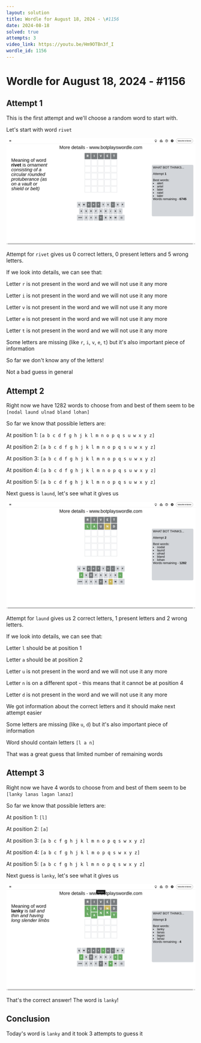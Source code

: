 ```yaml
---
layout: solution
title: Wordle for August 18, 2024 - \#1156
date: 2024-08-18
solved: true
attempts: 3
video_link: https://youtu.be/Hm9OTBn3f_I
wordle_id: 1156
---
```


# Wordle for August 18, 2024 - \#1156

## Attempt 1

This is the first attempt and we'll choose a random word to start with.

Let's start with word `rivet`

![Attempt 1](2024-08-18/attempt-1.png)

Attempt for `rivet` gives us 0 correct letters, 0 present letters and 5 wrong letters.

If we look into details, we can see that:

Letter `r` is not present in the word and we will not use it any more

Letter `i` is not present in the word and we will not use it any more

Letter `v` is not present in the word and we will not use it any more

Letter `e` is not present in the word and we will not use it any more

Letter `t` is not present in the word and we will not use it any more

Some letters are missing (like `r`, `i`, `v`, `e`, `t`) but it's also important piece of information

So far we don't know any of the letters!

Not a bad guess in general



## Attempt 2

Right now we have 1282 words to choose from and best of them seem to be `[nodal laund ulnad bland lohan]`

So far we know that possible letters are:

At position 1: `[a b c d f g h j k l m n o p q s u w x y z]`

At position 2: `[a b c d f g h j k l m n o p q s u w x y z]`

At position 3: `[a b c d f g h j k l m n o p q s u w x y z]`

At position 4: `[a b c d f g h j k l m n o p q s u w x y z]`

At position 5: `[a b c d f g h j k l m n o p q s u w x y z]`

Next guess is `laund`, let's see what it gives us

![Attempt 2](2024-08-18/attempt-2.png)

Attempt for `laund` gives us 2 correct letters, 1 present letters and 2 wrong letters.

If we look into details, we can see that:

Letter `l` should be at position 1

Letter `a` should be at position 2

Letter `u` is not present in the word and we will not use it any more

Letter `n` is on a different spot - this means that it cannot be at position 4

Letter `d` is not present in the word and we will not use it any more

We got information about the correct letters and it should make next attempt easier

Some letters are missing (like `u`, `d`) but it's also important piece of information

Word should contain letters `[l a n]`

That was a great guess that limited number of remaining words



## Attempt 3

Right now we have 4 words to choose from and best of them seem to be `[lanky lanas lagan lanaz]`

So far we know that possible letters are:

At position 1: `[l]`

At position 2: `[a]`

At position 3: `[a b c f g h j k l m n o p q s w x y z]`

At position 4: `[a b c f g h j k l m o p q s w x y z]`

At position 5: `[a b c f g h j k l m n o p q s w x y z]`

Next guess is `lanky`, let's see what it gives us

![Attempt 3](2024-08-18/attempt-3.png)

That's the correct answer! The word is `lanky`!

## Conclusion

Today's word is `lanky` and it took 3 attempts to guess it

